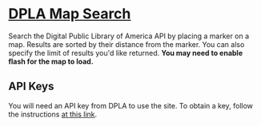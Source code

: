 # [DPLA Map Search](https://ian-nai.github.io/DPLA-Map-Search/) 
Search the Digital Public Library of America API by placing a marker on a map. Results are sorted by their distance from the marker. You can also specify the limit of results you'd like returned. __You may need to enable flash for the map to load.__

## API Keys
You will need an API key from DPLA to use the site. To obtain a key, follow the instructions [at this link](https://pro.dp.la/developers/policies#get-a-key).
